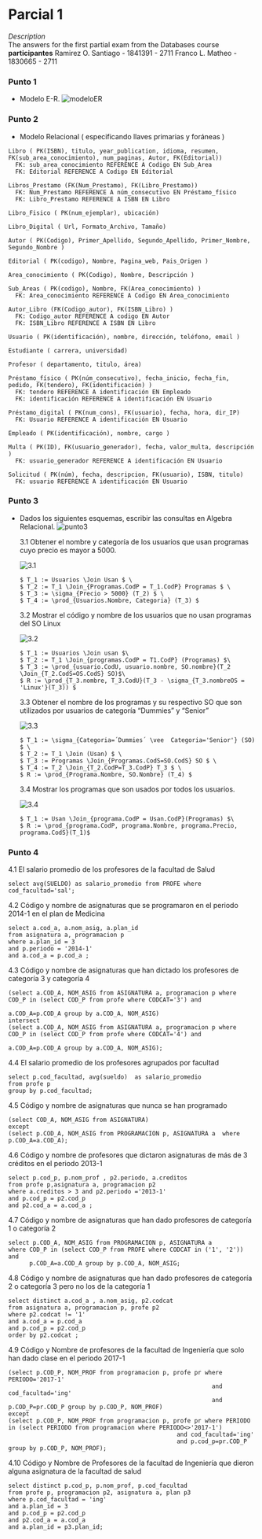 # Parcial 1
*Description*\
The answers for the first partial exam from the Databases course
**participantes**
Ramirez O. Santiago - 1841391 - 2711
Franco L. Matheo - 1830665 - 2711


### Punto 1
* Modelo E-R.
![modeloER](imgs/punto-uno-p1.jpg "modelo ER")

### Punto 2
* Modelo Relacional ( especificando llaves primarias y foráneas )
```
Libro ( PK(ISBN), titulo, year_publication, idioma, resumen, FK(sub_area_conocimiento), num_paginas, Autor, FK(Editorial))
  FK: sub_area_conocimiento REFERENCE A Codigo EN Sub_Area
  FK: Editorial REFERENCE A Codigo EN Editorial

Libros_Prestamo (FK(Num_Prestamo), FK(Libro_Prestamo))
  FK: Num_Prestamo REFERENCE A núm_consecutivo EN Préstamo_físico
  FK: Libro_Prestamo REFERENCE A ISBN EN Libro

Libro_Fisico ( PK(num_ejemplar), ubicación)

Libro_Digital ( Url, Formato_Archivo, Tamaño)

Autor ( PK(Codigo), Primer_Apellido, Segundo_Apellido, Primer_Nombre, Segundo_Nombre )

Editorial ( PK(codigo), Nombre, Pagina_web, Pais_Origen )

Area_conocimiento ( PK(Codigo), Nombre, Descripción )

Sub_Areas ( PK(codigo), Nombre, FK(Area_conocimiento) )
  FK: Area_conocimiento REFERENCE A Codigo EN Area_conocimiento

Autor_Libro (FK(Codigo_autor), FK(ISBN_Libro) )
  FK: Codigo_autor REFERENCE A codigo EN Autor
  FK: ISBN_Libro REFERENCE A ISBN EN Libro

Usuario ( PK(identificación), nombre, dirección, teléfono, email )

Estudiante ( carrera, universidad)

Profesor ( departamento, titulo, área)

Préstamo_físico ( PK(núm_consecutivo), fecha_inicio, fecha_fin, pedido, FK(tendero), FK(identificación) )
  FK: tendero REFERENCE A identificación EN Empleado
  FK: identificación REFERENCE A identificación EN Usuario

Préstamo_digital ( PK(num_cons), FK(usuario), fecha, hora, dir_IP)
  FK: Usuario REFERENCE A identificación EN Usuario

Empleado ( PK(identificación), nombre, cargo )

Multa ( PK(ID), FK(usuario_generador), fecha, valor_multa, descripción )
  FK: usuario_generador REFERENCE A identificación EN Usuario

Solicitud ( PK(núm), fecha, descripcion, FK(usuario), ISBN, titulo)
  FK: usuario REFERENCE A identificación EN Usuario
```

### Punto 3
* Dados los siguientes esquemas, escribir las consultas en Algebra Relacional.
![punto3](imgs/p33.jpeg "Queries")

  3.1 Obtener el nombre y categoría de los usuarios que usan programas cuyo precio es mayor a 5000.

    ![3.1](imgs/3.1.jpeg "punto 3.1")
    ```
    $ T_1 := Usuarios \Join Usan $ \
    $ T_2 := T_1 \Join_{Programas.CodP = T_1.CodP} Programas $ \
    $ T_3 := \sigma_{Precio > 5000} (T_2) $ \
    $ T_4 := \prod_{Usuarios.Nombre, Categoria} (T_3) $
    ```

  3.2 Mostrar el código y nombre de los usuarios que no usan programas del SO Linux

    ![3.2](imgs/3.2.jpeg "punto 3.2")
    ```
    $ T_1 := Usuarios \Join usan $\
    $ T_2 := T_1 \Join_{programas.CodP = T1.CodP} (Programas) $\
    $ T_3 := \prod_{usuario.CodU, usuario.nombre, SO.nombre}(T_2 \Join_{T_2.CodS=OS.CodS} SO)$\
    $ R := \prod_{T_3.nombre, T_3.CodU}(T_3 - \sigma_{T_3.nombreOS = 'Linux'}(T_3)) $
    ```
  3.3 Obtener el nombre de los programas y su respectivo SO que son utilizados por usuarios de categoría “Dummies” y “Senior”

    ![3.3](imgs/3.3.jpeg "punto 3.3")
    ```
    $ T_1 := \sigma_{Categoria=´Dummies´ \vee  Categoria='Senior'} (SO) $ \
    $ T_2 := T_1 \Join (Usan) $ \
    $ T_3 := Programas \Join_{Programas.CodS=SO.CodS} SO $ \
    $ T_4 := T_2 \Join_{T_2.CodP=T_3.CodP} T_3 $ \
    $ R := \prod_{Programa.Nombre, SO.Nombre} (T_4) $
    ```
  3.4 Mostrar los programas que son usados por todos los usuarios.

    ![3.4](imgs/3.4.jpeg "punto 3.4")
    ```
    $ T_1 := Usan \Join_{programa.CodP = Usan.CodP}(Programas) $\
    $ R := \prod_{programa.CodP, programa.Nombre, programa.Precio, programa.CodS}(T_1)$
    ```
### Punto 4

  4.1 El salario promedio de los profesores de la facultad de Salud
  ```
  select avg(SUELDO) as salario_promedio from PROFE where cod_facultad='sal';
  ```
  4.2 Código y nombre de asignaturas que se programaron en el periodo 2014-1 en el plan de Medicina
  ```
  select a.cod_a, a.nom_asig, a.plan_id
  from asignatura a, programacion p
  where a.plan_id = 3
  and p.periodo = '2014-1'
  and a.cod_a = p.cod_a ;
  ```
  4.3 Código y nombre de asignaturas que han dictado los profesores de categoría 3 y categoría 4
  ```
  (select a.COD_A, NOM_ASIG from ASIGNATURA a, programacion p where COD_P in (select COD_P from profe where CODCAT='3') and
                                                             a.COD_A=p.COD_A group by a.COD_A, NOM_ASIG)
 intersect
 (select a.COD_A, NOM_ASIG from ASIGNATURA a, programacion p where COD_P in (select COD_P from profe where CODCAT='4') and
                                                             a.COD_A=p.COD_A group by a.COD_A, NOM_ASIG);

  ```
  4.4 El salario promedio de los profesores agrupados por facultad
  ```
  select p.cod_facultad, avg(sueldo)  as salario_promedio
  from profe p
  group by p.cod_facultad;
  ```
  4.5 Código y nombre de asignaturas que nunca se han programado
  ```
  (select COD_A, NOM_ASIG from ASIGNATURA)
  except
  (select p.COD_A, NOM_ASIG from PROGRAMACION p, ASIGNATURA a  where p.COD_A=a.COD_A);

  ```
  4.6 Código y nombre de profesores que dictaron asignaturas de más de 3 créditos en el periodo 2013-1
  ```
  select p.cod_p, p.nom_prof , p2.periodo, a.creditos
  from profe p,asignatura a, programacion p2
  where a.creditos > 3 and p2.periodo ='2013-1'
  and p.cod_p = p2.cod_p
  and p2.cod_a = a.cod_a ;

  ```
  4.7 Código y nombre de asignaturas que han dado profesores de categoría 1 o categoría 2
  ```
  select p.COD_A, NOM_ASIG from PROGRAMACION p, ASIGNATURA a
  where COD_P in (select COD_P from PROFE where CODCAT in ('1', '2')) and
        p.COD_A=a.COD_A group by p.COD_A, NOM_ASIG;
  ```
  4.8 Código y nombre de asignaturas que han dado profesores de categoría 2 o categoría 3 pero no los de la categoría 1
  ```
  select distinct a.cod_a , a.nom_asig, p2.codcat
  from asignatura a, programacion p, profe p2
  where p2.codcat != '1'
  and a.cod_a = p.cod_a
  and p.cod_p = p2.cod_p
  order by p2.codcat ;
  ```  
  4.9 Código y Nombre de profesores de la facultad de Ingeniería que solo han dado clase en el periodo 2017-1
  ```
  (select p.COD_P, NOM_PROF from programacion p, profe pr where PERIODO='2017-1'
                                                            and cod_facultad='ing'
                                                            and p.COD_P=pr.COD_P group by p.COD_P, NOM_PROF)
  except
  (select p.COD_P, NOM_PROF from programacion p, profe pr where PERIODO in (select PERIODO from programacion where PERIODO<>'2017-1')
                                                  and cod_facultad='ing'
                                                  and p.cod_p=pr.COD_P group by p.COD_P, NOM_PROF);

  ```
  4.10 Código y Nombre de Profesores de la facultad de Ingeniería que dieron alguna asignatura de la facultad de salud
  ```
  select distinct p.cod_p, p.nom_prof, p.cod_facultad
  from profe p, programacion p2, asignatura a, plan p3
  where p.cod_facultad = 'ing'
  and a.plan_id = 3
  and p.cod_p = p2.cod_p
  and p2.cod_a = a.cod_a
  and a.plan_id = p3.plan_id;
  ```
